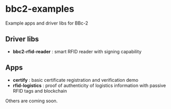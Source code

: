 # bbc2-examples
Example apps and driver libs for BBc-2

## Driver libs
* **bbc2-rfid-reader** : smart RFID reader with signing capability

## Apps
* **certify** : basic certificate registration and verification demo
* **rfid-logistics** : proof of authenticity of logistics information with passive RFID tags and blockchain


Others are coming soon.

